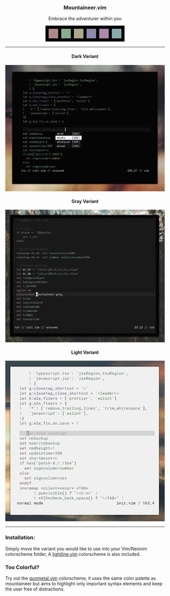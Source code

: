 <h3 align="center">Mountaineer.vim</h2>
<p align="center">Embrace the adventurer within you</p>


<p align="center"

![img](scrots/mountaineer.png)

</p>

<hr />

<h4 align="center">Dark Variant</h4>


<p align="center"

![img](scrots/2020-08-28_11-24-06.png)

</p>

<h4 align="center">Gray Variant</h4>

<p align="center"

![img](scrots/2020-08-28_11-29-54.png)

</p>

<h4 align="center">Light Variant</h4>

<p align="center"

![img](scrots/light-variant.png)

</p>

</p>

***

### Installation:
Simply move the variant you would like to use into your Vim/Neovim colorscheme folder, A [lightline.vim](https://github.com/itchyny/lightline.vim) colorscheme is also included.

### Too Colorful?
Try out the [gunmetal.vim](https://github.com/co1ncidence/gunmetal) colorscheme, it uses the same color palette as mountaineer but aims to highlight only important syntax elements and keep the user free of distractions.
